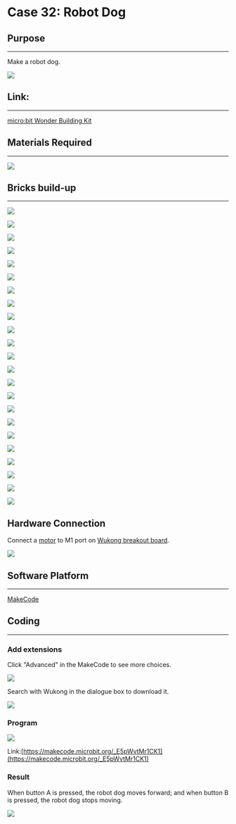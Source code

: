 ﻿---
sidebar_position: 32
sidebar_label: Case 32:Robot Dog
---

# Case 32: Robot Dog

## Purpose
---
Make a robot dog.

![](https://wiki-media-ef.oss-cn-hongkong.aliyuncs.com/i18n/en/docusaurus-plugin-content-docs/current/microbit/building-blocks/wonder-building-kit/images/Wonder-Building-Kit-case-32-01.png)

## Link:
---
[micro:bit Wonder Building Kit](https://www.elecfreaks.com/micro-bit-wonder-building-kit-without-micro-bit-board.html)

## Materials Required
---
![](https://wiki-media-ef.oss-cn-hongkong.aliyuncs.com/i18n/en/docusaurus-plugin-content-docs/current/microbit/building-blocks/wonder-building-kit/images/Wonder-Building-Kit-step-case-32-01.png)

## Bricks build-up
---

![](https://wiki-media-ef.oss-cn-hongkong.aliyuncs.com/i18n/en/docusaurus-plugin-content-docs/current/microbit/building-blocks/wonder-building-kit/images/Wonder-Building-Kit-step-case-32-02.png)

![](https://wiki-media-ef.oss-cn-hongkong.aliyuncs.com/i18n/en/docusaurus-plugin-content-docs/current/microbit/building-blocks/wonder-building-kit/images/Wonder-Building-Kit-step-case-32-03.png)

![](https://wiki-media-ef.oss-cn-hongkong.aliyuncs.com/i18n/en/docusaurus-plugin-content-docs/current/microbit/building-blocks/wonder-building-kit/images/Wonder-Building-Kit-step-case-32-04.png)

![](https://wiki-media-ef.oss-cn-hongkong.aliyuncs.com/i18n/en/docusaurus-plugin-content-docs/current/microbit/building-blocks/wonder-building-kit/images/Wonder-Building-Kit-step-case-32-05.png)

![](https://wiki-media-ef.oss-cn-hongkong.aliyuncs.com/i18n/en/docusaurus-plugin-content-docs/current/microbit/building-blocks/wonder-building-kit/images/Wonder-Building-Kit-step-case-32-06.png)

![](https://wiki-media-ef.oss-cn-hongkong.aliyuncs.com/i18n/en/docusaurus-plugin-content-docs/current/microbit/building-blocks/wonder-building-kit/images/Wonder-Building-Kit-step-case-32-07.png)

![](https://wiki-media-ef.oss-cn-hongkong.aliyuncs.com/i18n/en/docusaurus-plugin-content-docs/current/microbit/building-blocks/wonder-building-kit/images/Wonder-Building-Kit-step-case-32-08.png)

![](https://wiki-media-ef.oss-cn-hongkong.aliyuncs.com/i18n/en/docusaurus-plugin-content-docs/current/microbit/building-blocks/wonder-building-kit/images/Wonder-Building-Kit-step-case-32-09.png)

![](https://wiki-media-ef.oss-cn-hongkong.aliyuncs.com/i18n/en/docusaurus-plugin-content-docs/current/microbit/building-blocks/wonder-building-kit/images/Wonder-Building-Kit-step-case-32-10.png)

![](https://wiki-media-ef.oss-cn-hongkong.aliyuncs.com/i18n/en/docusaurus-plugin-content-docs/current/microbit/building-blocks/wonder-building-kit/images/Wonder-Building-Kit-step-case-32-11.png)

![](https://wiki-media-ef.oss-cn-hongkong.aliyuncs.com/i18n/en/docusaurus-plugin-content-docs/current/microbit/building-blocks/wonder-building-kit/images/Wonder-Building-Kit-step-case-32-12.png)

![](https://wiki-media-ef.oss-cn-hongkong.aliyuncs.com/i18n/en/docusaurus-plugin-content-docs/current/microbit/building-blocks/wonder-building-kit/images/Wonder-Building-Kit-step-case-32-13.png)

![](https://wiki-media-ef.oss-cn-hongkong.aliyuncs.com/i18n/en/docusaurus-plugin-content-docs/current/microbit/building-blocks/wonder-building-kit/images/Wonder-Building-Kit-step-case-32-14.png)

![](https://wiki-media-ef.oss-cn-hongkong.aliyuncs.com/i18n/en/docusaurus-plugin-content-docs/current/microbit/building-blocks/wonder-building-kit/images/Wonder-Building-Kit-step-case-32-15.png)

![](https://wiki-media-ef.oss-cn-hongkong.aliyuncs.com/i18n/en/docusaurus-plugin-content-docs/current/microbit/building-blocks/wonder-building-kit/images/Wonder-Building-Kit-step-case-32-16.png)

![](https://wiki-media-ef.oss-cn-hongkong.aliyuncs.com/i18n/en/docusaurus-plugin-content-docs/current/microbit/building-blocks/wonder-building-kit/images/Wonder-Building-Kit-step-case-32-17.png)

![](https://wiki-media-ef.oss-cn-hongkong.aliyuncs.com/i18n/en/docusaurus-plugin-content-docs/current/microbit/building-blocks/wonder-building-kit/images/Wonder-Building-Kit-step-case-32-18.png)

![](https://wiki-media-ef.oss-cn-hongkong.aliyuncs.com/i18n/en/docusaurus-plugin-content-docs/current/microbit/building-blocks/wonder-building-kit/images/Wonder-Building-Kit-step-case-32-19.png)

![](https://wiki-media-ef.oss-cn-hongkong.aliyuncs.com/i18n/en/docusaurus-plugin-content-docs/current/microbit/building-blocks/wonder-building-kit/images/Wonder-Building-Kit-step-case-32-20.png)

![](https://wiki-media-ef.oss-cn-hongkong.aliyuncs.com/i18n/en/docusaurus-plugin-content-docs/current/microbit/building-blocks/wonder-building-kit/images/Wonder-Building-Kit-step-case-32-21.png)

![](https://wiki-media-ef.oss-cn-hongkong.aliyuncs.com/i18n/en/docusaurus-plugin-content-docs/current/microbit/building-blocks/wonder-building-kit/images/Wonder-Building-Kit-step-case-32-22.png)

![](https://wiki-media-ef.oss-cn-hongkong.aliyuncs.com/i18n/en/docusaurus-plugin-content-docs/current/microbit/building-blocks/wonder-building-kit/images/Wonder-Building-Kit-step-case-32-23.png)

![](https://wiki-media-ef.oss-cn-hongkong.aliyuncs.com/i18n/en/docusaurus-plugin-content-docs/current/microbit/building-blocks/wonder-building-kit/images/Wonder-Building-Kit-step-case-32-24.png)

## Hardware Connection

Connect a [motor](https://www.elecfreaks.com/geekservo-motor-2kg-compatible-with-lego.html) to M1 port on [Wukong breakout board](https://www.elecfreaks.com/wukong-board-with-lego-holder-for-micro-bit.html).

![](https://wiki-media-ef.oss-cn-hongkong.aliyuncs.com/i18n/en/docusaurus-plugin-content-docs/current/microbit/building-blocks/wonder-building-kit/images/Wonder-Building-Kit-case-32-06.png)

## Software Platform
---
[MakeCode](https://makecode.microbit.org/)

## Coding
---
### Add extensions
Click "Advanced" in the MakeCode to see more choices.

![](https://wiki-media-ef.oss-cn-hongkong.aliyuncs.com/i18n/en/docusaurus-plugin-content-docs/current/microbit/building-blocks/wonder-building-kit/images/Wonder-Building-Kit-case-21-02.png)

Search with Wukong in the dialogue box to download it.

![](https://wiki-media-ef.oss-cn-hongkong.aliyuncs.com/i18n/en/docusaurus-plugin-content-docs/current/microbit/building-blocks/wonder-building-kit/images/Wonder-Building-Kit-case-21-03.png)





### Program

![](https://wiki-media-ef.oss-cn-hongkong.aliyuncs.com/i18n/en/docusaurus-plugin-content-docs/current/microbit/building-blocks/wonder-building-kit/images/Wonder-Building-Kit-case-32-04.png)

Link:[https://makecode.microbit.org/_E5pWvtMr1CK1](https://makecode.microbit.org/_E5pWvtMr1CK1)

### Result
When button A is pressed, the robot dog moves forward; and when button B is pressed, the robot dog stops moving.

![](https://wiki-media-ef.oss-cn-hongkong.aliyuncs.com/docs/microbit/building-blocks/wonder-building-kit/images/wonder-building-kit-case-32.gif)
